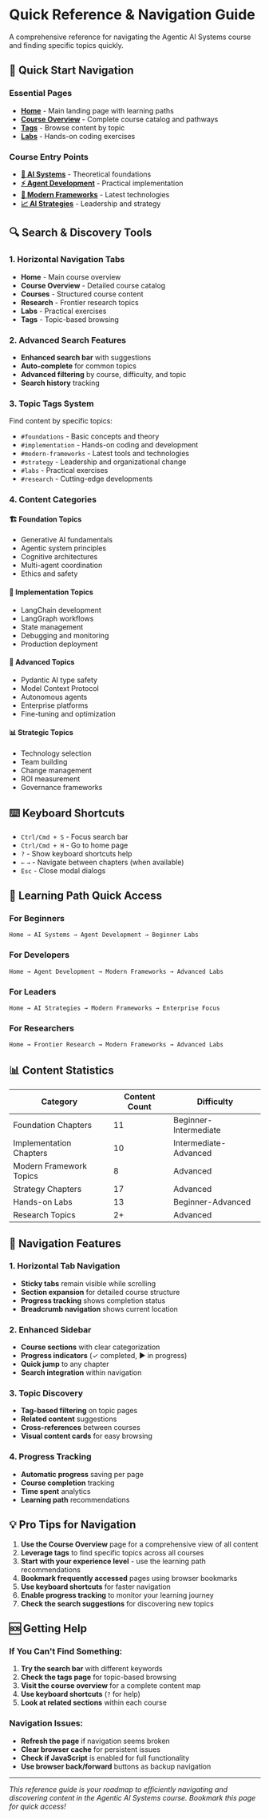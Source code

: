 # Quick Reference & Navigation Guide

A comprehensive reference for navigating the Agentic AI Systems course and finding specific topics quickly.

## 🚀 Quick Start Navigation

### Essential Pages
- **[Home](index.md)** - Main landing page with learning paths
- **[Course Overview](courses.md)** - Complete course catalog and pathways  
- **[Tags](tags.md)** - Browse content by topic
- **[Labs](Labs/README.md)** - Hands-on coding exercises

### Course Entry Points
- **[🧠 AI Systems](AI_Systems/index.md)** - Theoretical foundations
- **[⚡ Agent Development](Agentic_AI_in_Action/index.md)** - Practical implementation
- **[🚀 Modern Frameworks](Modern_AI_Frameworks/index.md)** - Latest technologies
- **[📈 AI Strategies](AI_Strategies/index.md)** - Leadership and strategy

## 🔍 Search & Discovery Tools

### 1. Horizontal Navigation Tabs
- **Home** - Main course overview
- **Course Overview** - Detailed course catalog
- **Courses** - Structured course content
- **Research** - Frontier research topics
- **Labs** - Practical exercises
- **Tags** - Topic-based browsing

### 2. Advanced Search Features
- **Enhanced search bar** with suggestions
- **Auto-complete** for common topics
- **Advanced filtering** by course, difficulty, and topic
- **Search history** tracking

### 3. Topic Tags System
Find content by specific topics:
- `#foundations` - Basic concepts and theory
- `#implementation` - Hands-on coding and development
- `#modern-frameworks` - Latest tools and technologies
- `#strategy` - Leadership and organizational change
- `#labs` - Practical exercises
- `#research` - Cutting-edge developments

### 4. Content Categories

#### 🏗️ Foundation Topics
- Generative AI fundamentals
- Agentic system principles
- Cognitive architectures
- Multi-agent coordination
- Ethics and safety

#### 🔧 Implementation Topics  
- LangChain development
- LangGraph workflows
- State management
- Debugging and monitoring
- Production deployment

#### 🚀 Advanced Topics
- Pydantic AI type safety
- Model Context Protocol
- Autonomous agents
- Enterprise platforms
- Fine-tuning and optimization

#### 📊 Strategic Topics
- Technology selection
- Team building
- Change management
- ROI measurement
- Governance frameworks

## ⌨️ Keyboard Shortcuts

- `Ctrl/Cmd + S` - Focus search bar
- `Ctrl/Cmd + H` - Go to home page
- `?` - Show keyboard shortcuts help
- `←` `→` - Navigate between chapters (when available)
- `Esc` - Close modal dialogs

## 🎯 Learning Path Quick Access

### For Beginners
```
Home → AI Systems → Agent Development → Beginner Labs
```

### For Developers
```
Home → Agent Development → Modern Frameworks → Advanced Labs
```

### For Leaders
```
Home → AI Strategies → Modern Frameworks → Enterprise Focus
```

### For Researchers
```
Home → Frontier Research → Modern Frameworks → Advanced Labs
```

## 📊 Content Statistics

| Category | Content Count | Difficulty |
|----------|---------------|------------|
| Foundation Chapters | 11 | Beginner-Intermediate |
| Implementation Chapters | 10 | Intermediate-Advanced |
| Modern Framework Topics | 8 | Advanced |
| Strategy Chapters | 17 | Advanced |
| Hands-on Labs | 13 | Beginner-Advanced |
| Research Topics | 2+ | Advanced |

## 🔧 Navigation Features

### 1. Horizontal Tab Navigation
- **Sticky tabs** remain visible while scrolling
- **Section expansion** for detailed course structure
- **Progress tracking** shows completion status
- **Breadcrumb navigation** shows current location

### 2. Enhanced Sidebar
- **Course sections** with clear categorization
- **Progress indicators** (✓ completed, ▶ in progress)
- **Quick jump** to any chapter
- **Search integration** within navigation

### 3. Topic Discovery
- **Tag-based filtering** on topic pages
- **Related content** suggestions
- **Cross-references** between courses
- **Visual content cards** for easy browsing

### 4. Progress Tracking
- **Automatic progress** saving per page
- **Course completion** tracking
- **Time spent** analytics
- **Learning path** recommendations

## 💡 Pro Tips for Navigation

1. **Use the Course Overview** page for a comprehensive view of all content
2. **Leverage tags** to find specific topics across all courses
3. **Start with your experience level** - use the learning path recommendations
4. **Bookmark frequently accessed** pages using browser bookmarks
5. **Use keyboard shortcuts** for faster navigation
6. **Enable progress tracking** to monitor your learning journey
7. **Check the search suggestions** for discovering new topics

## 🆘 Getting Help

### If You Can't Find Something:
1. **Try the search bar** with different keywords
2. **Check the tags page** for topic-based browsing
3. **Visit the course overview** for a complete content map
4. **Use keyboard shortcuts** (`?` for help)
5. **Look at related sections** within each course

### Navigation Issues:
- **Refresh the page** if navigation seems broken
- **Clear browser cache** for persistent issues
- **Check if JavaScript** is enabled for full functionality
- **Use browser back/forward** buttons as backup navigation

---

*This reference guide is your roadmap to efficiently navigating and discovering content in the Agentic AI Systems course. Bookmark this page for quick access!*
